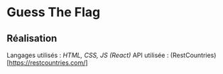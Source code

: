 # Guess The Flag

## Réalisation

Langages utilisés : *HTML, CSS, JS (React)*
API utilisée : (RestCountries)[https://restcountries.com/]
